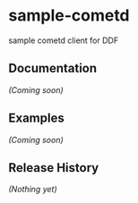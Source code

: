 # sample-cometd

sample cometd client for DDF

## Documentation
_(Coming soon)_

## Examples
_(Coming soon)_

## Release History
_(Nothing yet)_
